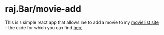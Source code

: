 # raj.Bar/movie-add

This is a simple react app that allows me to add a movie to my [movie list site](https://raj.bar/movies) - the code for which you can find [here](https://github.com/rajbar/movies)
